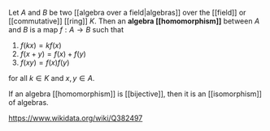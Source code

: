 Let $A$ and $B$ be two [[algebra over a field|algebras]] over the [[field]] or [[commutative]] [[ring]] $K$. Then an **algebra [[homomorphism]]** between $A$ and $B$ is a map $f:A\to B$ such that 
1. $f(kx) = kf(x)$
2. $f(x+y) = f(x) + f(y)$
3. $f(xy) = f(x)f(y)$

for all $k\in K$ and $x,y\in A$.

If an algebra [[homomorphism]] is [[bijective]], then it is an [[isomorphism]] of algebras.

https://www.wikidata.org/wiki/Q382497
